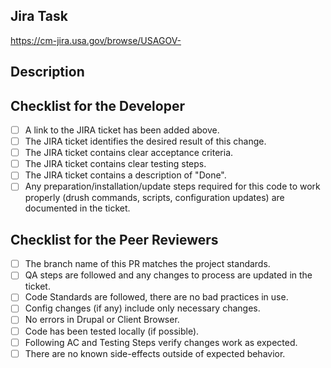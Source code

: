 <!--- Provide a general summary of your changes in the title above -->
## Jira Task
<!--- Provide a link to the Jira ticket -->
https://cm-jira.usa.gov/browse/USAGOV-

## Description
<!--- Describe your changes in detail -->

## Checklist for the Developer
<!--- Go over all the following points, and put an `x` in all the boxes that apply. -->
<!--- If you're unsure about any of these, don't hesitate to ask for help! -->
- [ ] A link to the JIRA ticket has been added above.
- [ ] The JIRA ticket identifies the desired result of this change.
- [ ] The JIRA ticket contains clear acceptance criteria.
- [ ] The JIRA ticket contains clear testing steps.
- [ ] The JIRA ticket contains a description of "Done".
- [ ] Any preparation/installation/update steps required for this code to work properly (drush commands, scripts, configuration updates) are documented in the ticket.

## Checklist for the Peer Reviewers
- [ ] The branch name of this PR matches the project standards.
- [ ] QA steps are followed and any changes to process are updated in the ticket.
- [ ] Code Standards are followed, there are no bad practices in use.
- [ ] Config changes (if any) include only necessary changes.
- [ ] No errors in Drupal or Client Browser.
- [ ] Code has been tested locally (if possible).
- [ ] Following AC and Testing Steps verify changes work as expected.
- [ ] There are no known side-effects outside of expected behavior.
